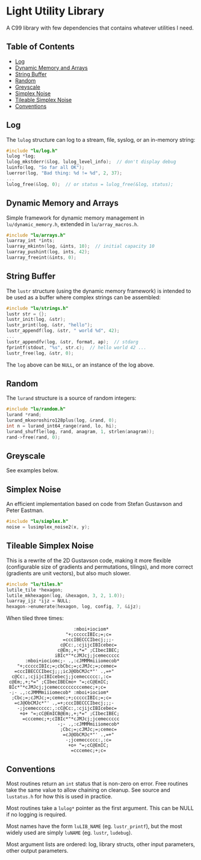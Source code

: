 
# Light Utility Library

A C99 library with few dependencies that contains whatever utilities I need.

## Table of Contents

  * [Log](#log)
  * [Dynamic Memory and Arrays](#dynamic-memory-and-arrays)
  * [String Buffer](#string-buffer)
  * [Random](#random)
  * [Greyscale](#greyscale)
  * [Simplex Noise](#simplex-noise)
  * [Tileable Simplex Noise](#tileable-simplex-noise)
  * [Conventions](#conventions)

## Log

The `lulog` structure can log to a stream, file, syslog, or an in-memory
string:

```c
#include "lu/log.h"
lulog *log;
lulog_mkstderr(&log, lulog_level_info);  // don't display debug
luinfo(log, "So far all OK");
luerror(log, "Bad thing: %d != %d", 2, 37);
...
lulog_free(&log, 0);  // or status = lulog_free(&log, status);
```

## Dynamic Memory and Arrays

Simple framework for dynamic memory management in `lu/dynamic_memory.h`, 
extended in `lu/array_macros.h`.

```c
#include "lu/arrays.h"
luarray_int *ints;
luarray_mkintn(log, &ints, 10);  // initial capacity 10
luarray_pushint(log, ints, 42);
luarray_freeint(&ints, 0);
``` 

## String Buffer

The `lustr` structure (using the dynamic memory framework) is intended to 
be used as a buffer where complex strings can be assembled:

```c
#include "lu/strings.h"
lustr str = {};
lustr_init(log, &str);
lustr_print(log, &str, "hello");
lustr_appendf(log, &str, " world %d", 42);
...
lustr_appendfv(log, &str, format, ap);  // stdarg
fprintf(stdout, "%s", str.c);  // hello world 42 ...
lustr_free(log, &str, 0); 
```

The `log` above can be `NULL`, or an instance of the log above.

## Random

The `lurand` structure is a source of random integers:

```c
#include "lu/random.h"
lurand *rand;
lurand_mkxoroshiro128plus(log, &rand, 0);
int n = lurand_int64_range(rand, lo, hi);
lurand_shuffle(log, rand, anagram, 1, strlen(anagram));
rand->free(rand, 0);
```

## Greyscale

See examples below.

## Simplex Noise

An efficient implementation based on code from Stefan Gustavson and
Peter Eastman.

```c
#include "lu/simplex.h"
noise = lusimplex_noise2(x, y);
```

## Tileable Simplex Noise

This is a rewrite of the 2D Gustavson code, making it more flexible 
(configurable size of gradients and permutations, tilings), and more correct 
(gradients are unit vectors), but also much slower. 

```c
#include "lu/tiles.h"
lutile_tile *hexagon;
lutile_mkhexagon(log, &hexagon, 3, 2, 1.0));
luarray_ijz *ijz = NULL;
hexagon->enumerate(hexagon, log, config, 7, &ijz);
```

When tiled three times:

```
                         :mboi+iociom*     
                      "+;cccccIBIc;=;c=    
                     =cccIBECCCIbecj;;;-   
                    c@Cc:,:cjijcIBIcebec=  
                   c@Em;,+;*=" ;CIbecIBEC; 
                  iBIc*"*cJMJcj;jcemeccccc 
       :mboi+iociomc;- .,:cJMMMmiiiomecob* 
    "+;cccccIBIc;=;cbCbc;=;cJMJc;=;cemec=  
   =cccIBECCCIbecj;;;icJ@ObCMJc*"' .,=+"   
  c@Cc:,:cjijcIBIcebecj;jcemeccccc:,:c=    
 c@Em;,+;*=" ;CIbecIBECmo+ "=;cC@EmIC;     
 BIc*"*cJMJcj;jcemecccccccccemec;+;c=      
 -;- .,:cJMMMmiiiomecob* :mboi+iociom*     
  ;Cbc;=;cJMJc;=;cemec;+;cccccIBIc;=;c=    
   =cJ@ObCMJc*"' .,=+;cccIBECCCIbecj;;;-   
    -;jcemeccccc:,:cC@Cc:,:cjijcIBIcebec=  
     +o+ "=;cC@EmICB@Em;,+;*=" ;CIbecIBEC; 
      =cccemec;+;cIBIc*"*cJMJcj;jcemeccccc 
                   -;- .,:cJMMMmiiiomecob* 
                    ;Cbc;=;cJMJc;=;cemec=  
                     =cJ@ObCMJc*"' .,=+"   
                      -;jcemeccccc:,:c=    
                       +o+ "=;cC@EmIC;     
                        =cccemec;+;c=     
```

## Conventions

Most routines return an `int` status that is non-zero on error.  Free
routines take the same value to allow chaining on cleanup.  See source
and `lustatus.h` for how this is used in practice.

Most routines take a `lulog*` pointer as the first argument.  This can
be NULL if no logging is required.

Most names have the form `luLIB_NAME` (eg. `lustr_printf`), but the most
widely used are simply `luNAME` (eg. `lustr`, `ludebug`).

Most argument lists are ordered: log, library structs, other input parameters,
other output parameters.
